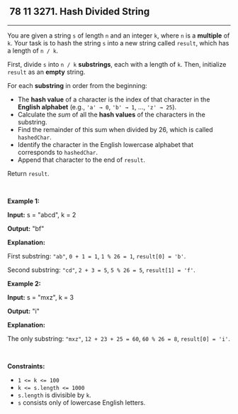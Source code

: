 <h2> 78 11
3271. Hash Divided String</h2><hr><div><p>You are given a string <code>s</code> of length <code>n</code> and an integer <code>k</code>, where <code>n</code> is a <strong>multiple</strong> of <code>k</code>. Your task is to hash the string <code>s</code> into a new string called <code>result</code>, which has a length of <code>n / k</code>.</p>

<p>First, divide <code>s</code> into <code>n / k</code> <strong><span data-keyword="substring-nonempty">substrings</span></strong>, each with a length of <code>k</code>. Then, initialize <code>result</code> as an <strong>empty</strong> string.</p>

<p>For each <strong>substring</strong> in order from the beginning:</p>

<ul>
	<li>The <strong>hash value</strong> of a character is the index of that characte<!-- notionvc: 4b67483a-fa95-40b6-870d-2eacd9bc18d8 -->r in the <strong>English alphabet</strong> (e.g., <code>'a' →<!-- notionvc: d3f8e4c2-23cd-41ad-a14b-101dfe4c5aba --> 0</code>, <code>'b' →<!-- notionvc: d3f8e4c2-23cd-41ad-a14b-101dfe4c5aba --> 1</code>, ..., <code>'z' →<!-- notionvc: d3f8e4c2-23cd-41ad-a14b-101dfe4c5aba --> 25</code>).</li>
	<li>Calculate the <em>sum</em> of all the <strong>hash values</strong> of the characters in the substring.</li>
	<li>Find the remainder of this sum when divided by 26, which is called <code>hashedChar</code>.</li>
	<li>Identify the character in the English lowercase alphabet that corresponds to <code>hashedChar</code>.</li>
	<li>Append that character to the end of <code>result</code>.</li>
</ul>

<p>Return <code>result</code>.</p>

<p>&nbsp;</p>
<p><strong class="example">Example 1:</strong></p>

<div class="example-block">
<p><strong>Input:</strong> <span class="example-io">s = "abcd", k = 2</span></p>

<p><strong>Output:</strong> <span class="example-io">"bf"</span></p>

<p><strong>Explanation:</strong></p>

<p>First substring: <code>"ab"</code>, <code>0 + 1 = 1</code>, <code>1 % 26 = 1</code>, <code>result[0] = 'b'</code>.</p>

<p>Second substring: <code>"cd"</code>, <code>2 + 3 = 5</code>, <code>5 % 26 = 5</code>, <code>result[1] = 'f'</code>.</p>
</div>

<p><strong class="example">Example 2:</strong></p>

<div class="example-block">
<p><strong>Input:</strong> <span class="example-io">s = "mxz", k = 3</span></p>

<p><strong>Output:</strong> <span class="example-io">"i"</span></p>

<p><strong>Explanation:</strong></p>

<p>The only substring: <code>"mxz"</code>, <code>12 + 23 + 25 = 60</code>, <code>60 % 26 = 8</code>, <code>result[0] = 'i'</code>.</p>
</div>

<p>&nbsp;</p>
<p><strong>Constraints:</strong></p>

<ul>
	<li><code>1 &lt;= k &lt;= 100</code></li>
	<li><code>k &lt;= s.length &lt;= 1000</code></li>
	<li><code>s.length</code> is divisible by <code>k</code>.</li>
	<li><code>s</code> consists only of lowercase English letters.</li>
</ul>
</div>